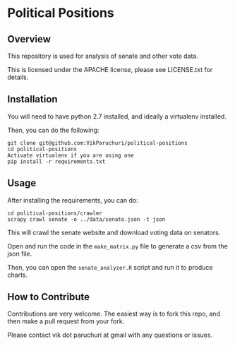Political Positions
====================

Overview
---------------------
This repository is used for analysis of senate and other vote data.

This is licensed under the APACHE license, please see LICENSE.txt for details.

Installation
---------------------
You will need to have python 2.7 installed, and ideally a virtualenv installed.

Then, you can do the following:

```
git clone git@github.com:VikParuchuri/political-positions
cd political-positions
Activate virtualenv if you are using one
pip install -r requirements.txt
```

Usage
---------------------------

After installing the requirements, you can do:

```
cd political-positions/crawler
scrapy crawl senate -o ../data/senate.json -t json
```

This will crawl the senate website and download voting data on senators.

Open and run the code in the `make_matrix.py` file to generate a csv from the json file.  

Then, you can open the `senate_analyzer.R` script and run it to produce charts.

How to Contribute
-----------------
Contributions are very welcome. The easiest way is to fork this repo, and then
make a pull request from your fork.

Please contact vik dot paruchuri at gmail with any questions or issues.
